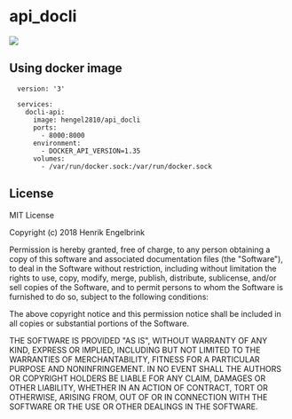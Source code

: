 # api_docli


<p>
	<img src="https://travis-ci.org/hengel2810/api_docli.svg?branch=master"/>
</p>

## Using docker image

```
  version: '3'

  services:
    docli-api:
      image: hengel2810/api_docli
      ports:
        - 8000:8000
      environment:
        - DOCKER_API_VERSION=1.35
      volumes:
        - /var/run/docker.sock:/var/run/docker.sock
```

## License

MIT License

Copyright (c) 2018 Henrik Engelbrink

Permission is hereby granted, free of charge, to any person obtaining a copy
of this software and associated documentation files (the "Software"), to deal
in the Software without restriction, including without limitation the rights
to use, copy, modify, merge, publish, distribute, sublicense, and/or sell
copies of the Software, and to permit persons to whom the Software is
furnished to do so, subject to the following conditions:

The above copyright notice and this permission notice shall be included in all
copies or substantial portions of the Software.

THE SOFTWARE IS PROVIDED "AS IS", WITHOUT WARRANTY OF ANY KIND, EXPRESS OR
IMPLIED, INCLUDING BUT NOT LIMITED TO THE WARRANTIES OF MERCHANTABILITY,
FITNESS FOR A PARTICULAR PURPOSE AND NONINFRINGEMENT. IN NO EVENT SHALL THE
AUTHORS OR COPYRIGHT HOLDERS BE LIABLE FOR ANY CLAIM, DAMAGES OR OTHER
LIABILITY, WHETHER IN AN ACTION OF CONTRACT, TORT OR OTHERWISE, ARISING FROM,
OUT OF OR IN CONNECTION WITH THE SOFTWARE OR THE USE OR OTHER DEALINGS IN THE
SOFTWARE.
